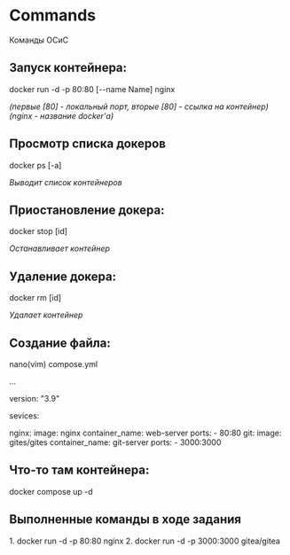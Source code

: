 # Commands
Команды ОСиС

<h2><b>Запуск контейнера:</b></h2> 
docker run -d -p 80:80 [--name Name] nginx
<i><p>(первые [80] - локальный порт, вторые [80] - ссылка на контейнер) (nginx - название docker'а)</p></i>
<p></p>

<h2><b>Просмотр списка докеров</b></h2> 
<p>docker ps [-a]</p>
<i><p>Выводит список контейнеров</p></i>
<p> </p>

<h2><b>Приостановление докера:</b></h2> 
<p>docker stop [id]</p>
<i><p>Останавливает контейнер</p></i>
<p> </p>

<h2><b>Удаление докера:</b></h2> 
<p>docker rm [id]</p>
<i><p>Удалает контейнер</p></i>
<p> </p>

<h2><b>Создание файла:</b></h2> 
<p>nano(vim) compose.yml</p>
<i><p>...</p></i>

<body>
    <div>
    <p>version: "3.9"</p>
    <p>sevices:</p>
        nginx:
            image: nginx
            container_name: web-server
            ports:
              - 80:80
        git:
            image: gites/gites
            container_name: git-server
            ports:
              - 3000:3000
    </div>
</body>

<h2><b>Что-то там контейнера:</b></h2> 
docker compose up -d
<p></p>

<h2>Выполненные команды в ходе задания</h2>
1. docker run -d -p 80:80 nginx
2. docker run -d -p 3000:3000 gitea/gitea
